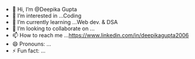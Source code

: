- 👋 Hi, I’m @Deepika Gupta
- 👀 I’m interested in ...Coding
- 🌱 I’m currently learning ...Web dev. & DSA 
- 💞️ I’m looking to collaborate on ...
- 📫 How to reach me ...https://www.linkedin.com/in/deepikagupta2006
- 😄 Pronouns: ...
- ⚡ Fun fact: ...

<!---
NexGenCodeHub/NexGenCodeHub is a ✨ special ✨ repository because its `README.md` (this file) appears on your GitHub profile.
You can click the Preview link to take a look at your changes.
--->
